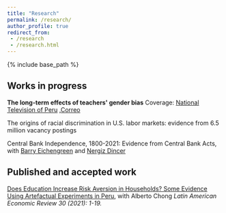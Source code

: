 ```yaml
---
title: "Research"
permalink: /research/
author_profile: true
redirect_from:
 - /research
 - /research.html
---
```


  {% include base_path %}

## Works in progress
**The long-term effects of teachers' gender bias**
Coverage: [National Television of Peru](https://www.youtube.com/watch?v=7Ahmv8v4ZYI&t=60s) ,[Correo](https://diariocorreo.pe/peru/universidad-de-berkeley-california-convoca-a-escolares-y-profesores-para-proyecto-internacional-noticia/?fbclid=IwAR39GczNzLDTHVLlIv6tR4rc6FFQd2Rmn_7NNedI1es9iva2ZOVRR-4YFIs)

The origins of racial discrimination in U.S. labor markets: evidence from 6.5 million vacancy postings

Central Bank Independence, 1800-2021: Evidence from Central Bank Acts, with [Barry Eichengreen](https://eml.berkeley.edu/~eichengr/) and [Nergiz Dincer](https://www.tedu.edu.tr/en/nazire-nergiz-dincer)

## Published and accepted work
[Does Education Increase Risk Aversion in Households? Some Evidence Using Artefactual Experiments in Peru](https://ojs.latinaer.org/laer/article/view/22), with Alberto Chong
_Latin American Economic Review 30 (2021): 1-19._
